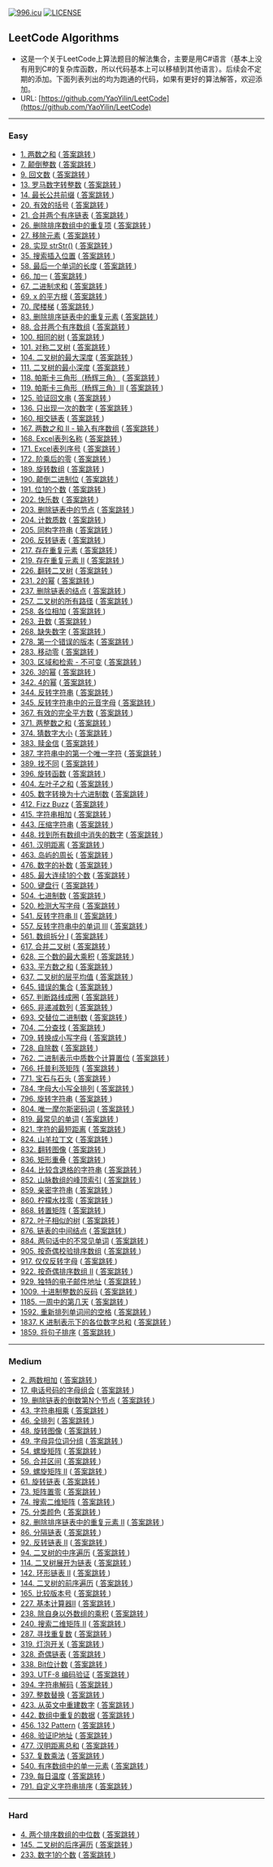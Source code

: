 ﻿[![996.icu](https://img.shields.io/badge/link-996.icu-red.svg)](https://996.icu)    [![LICENSE](https://img.shields.io/badge/license-Anti%20996-blue.svg)](https://github.com/996icu/996.ICU/blob/master/LICENSE)

## LeetCode Algorithms
* 这是一个关于LeetCode上算法题目的解法集合，主要是用C#语言（基本上没有用到C#的复杂库函数，所以代码基本上可以移植到其他语言）。后续会不定期的添加。下面列表列出的均为跑通的代码，如果有更好的算法解答，欢迎添加。
* URL:  [https://github.com/YaoYilin/LeetCode](https://github.com/YaoYilin/LeetCode)
---
###  Easy
* [1. 两数之和](https://leetcode-cn.com/problems/two-sum/description/) (<u> [答案跳转](https://github.com/YaoYilin/LeetCode/blob/master/LeetCode/Easy.cs#L12) </u>)
* [7. 颠倒整数](https://leetcode-cn.com/problems/reverse-integer/description/) (<u> [答案跳转](https://github.com/YaoYilin/LeetCode/blob/master/LeetCode/Easy.cs#L33) </u>)
* [9. 回文数](https://leetcode.cn/problems/palindrome-number/) (<u> [答案跳转](https://github.com/YaoYilin/LeetCode/blob/master/LeetCode/Easy.cs#L54) </u>)
* [13. 罗马数字转整数](https://leetcode.cn/problems/roman-to-integer/description/) (<u> [答案跳转](https://github.com/YaoYilin/LeetCode/blob/master/LeetCode/Easy.cs#L116) </u>)
* [14. 最长公共前缀](https://leetcode.cn/problems/longest-common-prefix/) (<u> [答案跳转](https://github.com/YaoYilin/LeetCode/blob/master/LeetCode/Easy.cs#L75) </u>)
* [20. 有效的括号](https://leetcode-cn.com/problems/valid-parentheses/description/) (<u> [答案跳转](https://github.com/YaoYilin/LeetCode/blob/master/LeetCode/Easy.cs#L148) </u>)
* [21. 合并两个有序链表](https://leetcode-cn.com/problems/merge-two-sorted-lists/description/) (<u> [答案跳转](https://github.com/YaoYilin/LeetCode/blob/master/LeetCode/Easy.cs#L171) </u>)
* [26. 删除排序数组中的重复项](https://leetcode-cn.com/problems/remove-duplicates-from-sorted-array/description/) (<u> [答案跳转](https://github.com/YaoYilin/LeetCode/blob/master/LeetCode/Easy.cs#L220) </u>)
* [27. 移除元素](https://leetcode-cn.com/problems/remove-element/description/) (<u> [答案跳转](https://github.com/YaoYilin/LeetCode/blob/master/LeetCode/Easy.cs#L243) </u>)
* [28. 实现 strStr()](https://leetcode-cn.com/problems/implement-strstr/) (<u> [答案跳转](https://github.com/YaoYilin/LeetCode/blob/master/LeetCode/Easy.cs#L266) </u>)
* [35. 搜索插入位置](https://leetcode-cn.com/problems/search-insert-position/description/) (<u> [答案跳转](https://github.com/YaoYilin/LeetCode/blob/master/LeetCode/Easy.cs#L303) </u>)
* [58. 最后一个单词的长度](https://leetcode-cn.com/problems/length-of-last-word/description/) (<u> [答案跳转](https://github.com/YaoYilin/LeetCode/blob/master/LeetCode/Easy.cs#L318) </u>)
* [66. 加一](https://leetcode-cn.com/problems/plus-one/description/) (<u> [答案跳转](https://github.com/YaoYilin/LeetCode/blob/master/LeetCode/Easy.cs#L338) </u>)
* [67. 二进制求和](https://leetcode-cn.com/problems/add-binary/description/) (<u> [答案跳转](https://github.com/YaoYilin/LeetCode/blob/master/LeetCode/Easy.cs#L359) </u>)
* [69. x 的平方根](https://leetcode-cn.com/problems/sqrtx/description/) (<u> [答案跳转](https://github.com/YaoYilin/LeetCode/blob/master/LeetCode/Easy.cs#L392) </u>)
* [70. 爬楼梯](https://leetcode.cn/problems/climbing-stairs/) (<u> [答案跳转](https://github.com/YaoYilin/LeetCode/blob/master/LeetCode/Easy.cs#L438) </u>)
* [83. 删除排序链表中的重复元素](https://leetcode-cn.com/problems/remove-duplicates-from-sorted-list/description/) (<u> [答案跳转](https://github.com/YaoYilin/LeetCode/blob/master/LeetCode/Easy.cs#L458) </u>)
* [88. 合并两个有序数组](https://leetcode-cn.com/problems/merge-sorted-array/description/) (<u> [答案跳转](https://github.com/YaoYilin/LeetCode/blob/master/LeetCode/Easy.cs#L482) </u>)
* [100. 相同的树](https://leetcode-cn.com/problems/same-tree/description/) (<u> [答案跳转](https://github.com/YaoYilin/LeetCode/blob/master/LeetCode/Easy.cs#L507) </u>)
* [101. 对称二叉树](https://leetcode-cn.com/problems/symmetric-tree/description/) (<u> [答案跳转](https://github.com/YaoYilin/LeetCode/blob/master/LeetCode/Easy.cs#L530) </u>)
* [104. 二叉树的最大深度](https://leetcode-cn.com/problems/maximum-depth-of-binary-tree/description/) (<u> [答案跳转](https://github.com/YaoYilin/LeetCode/blob/master/LeetCode/Easy.cs#L552) </u>)
* [111. 二叉树的最小深度](https://leetcode-cn.com/problems/minimum-depth-of-binary-tree/description/) (<u> [答案跳转](https://github.com/YaoYilin/LeetCode/blob/master/LeetCode/Easy.cs#L569) </u>)
* [118. 帕斯卡三角形（杨辉三角）](https://leetcode-cn.com/problems/pascals-triangle/description/) (<u> [答案跳转](https://github.com/YaoYilin/LeetCode/blob/master/LeetCode/Easy.cs#L581) </u>)
* [119. 帕斯卡三角形（杨辉三角）II](https://leetcode-cn.com/problems/pascals-triangle-ii/description/) (<u> [答案跳转](https://github.com/YaoYilin/LeetCode/blob/master/LeetCode/Easy.cs#L593) </u>)
* [125. 验证回文串](https://leetcode-cn.com/problems/valid-palindrome/description/) (<u> [答案跳转](https://github.com/YaoYilin/LeetCode/blob/master/LeetCode/Easy.cs#L615) </u>)
* [136. 只出现一次的数字](https://leetcode-cn.com/problems/single-number/description/) (<u> [答案跳转](https://github.com/YaoYilin/LeetCode/blob/master/LeetCode/Easy.cs#L671) </u>)
* [160. 相交链表](https://leetcode-cn.com/problems/intersection-of-two-linked-lists/description/) (<u> [答案跳转](https://github.com/YaoYilin/LeetCode/blob/master/LeetCode/Easy.cs#L684) </u>)
* [167. 两数之和 II - 输入有序数组](https://leetcode-cn.com/problems/two-sum-ii-input-array-is-sorted/description/) (<u> [答案跳转](https://github.com/YaoYilin/LeetCode/blob/master/LeetCode/Easy.cs#L702) </u>)
* [168. Excel表列名称](https://leetcode-cn.com/problems/excel-sheet-column-title/description/) (<u> [答案跳转](https://github.com/YaoYilin/LeetCode/blob/master/LeetCode/Easy.cs#L734) </u>)
* [171. Excel表列序号](https://leetcode-cn.com/problems/excel-sheet-column-number/description/) (<u> [答案跳转](https://github.com/YaoYilin/LeetCode/blob/master/LeetCode/Easy.cs#L750) </u>)
* [172. 阶乘后的零](https://leetcode-cn.com/problems/factorial-trailing-zeroes/description/) (<u> [答案跳转](https://github.com/YaoYilin/LeetCode/blob/master/LeetCode/Easy.cs#L770) </u>)
* [189. 旋转数组](https://leetcode-cn.com/problems/rotate-array/description/) (<u> [答案跳转](https://github.com/YaoYilin/LeetCode/blob/master/LeetCode/Easy.cs#L786) </u>)
* [190. 颠倒二进制位](https://leetcode-cn.com/problems/reverse-bits/description/) (<u> [答案跳转](https://github.com/YaoYilin/LeetCode/blob/master/LeetCode/Easy.cs#L798) </u>)
* [191. 位1的个数](https://leetcode-cn.com/problems/number-of-1-bits/description/) (<u> [答案跳转](https://github.com/YaoYilin/LeetCode/blob/master/LeetCode/Easy.cs#L833) </u>)
* [202. 快乐数](https://leetcode-cn.com/problems/happy-number) (<u> [答案跳转](https://github.com/YaoYilin/LeetCode/blob/master/LeetCode/Easy.cs#L847) </u>)
* [203. 删除链表中的节点](https://leetcode-cn.com/problems/remove-linked-list-elements/description/) (<u> [答案跳转](https://github.com/YaoYilin/LeetCode/blob/master/LeetCode/Easy.cs#L875) </u>)
* [204. 计数质数](https://leetcode-cn.com/problems/count-primes/description/) (<u> [答案跳转](https://github.com/YaoYilin/LeetCode/blob/master/LeetCode/Easy.cs#L896) </u>)
* [205. 同构字符串](https://leetcode-cn.com/problems/isomorphic-strings/description/) (<u> [答案跳转](https://github.com/YaoYilin/LeetCode/blob/master/LeetCode/Easy.cs#L922) </u>)
* [206. 反转链表](https://leetcode-cn.com/problems/reverse-linked-list/description/) (<u> [答案跳转](https://github.com/YaoYilin/LeetCode/blob/master/LeetCode/Easy.cs#L949) </u>)
* [217. 存在重复元素](https://leetcode-cn.com/problems/contains-duplicate/description/) (<u> [答案跳转](https://github.com/YaoYilin/LeetCode/blob/master/LeetCode/Easy.cs#L966) </u>)
* [219. 存在重复元素 II](https://leetcode-cn.com/problems/contains-duplicate-ii/description/) (<u> [答案跳转](https://github.com/YaoYilin/LeetCode/blob/master/LeetCode/Easy.cs#L978) </u>)
* [226. 翻转二叉树](https://leetcode-cn.com/problems/invert-binary-tree/description/) (<u> [答案跳转](https://github.com/YaoYilin/LeetCode/blob/master/LeetCode/Easy.cs#L1001) </u>)
* [231. 2的幂](https://leetcode-cn.com/problems/power-of-two/description/) (<u> [答案跳转](https://github.com/YaoYilin/LeetCode/blob/master/LeetCode/Easy.cs#L1016) </u>)
* [237. 删除链表的结点](https://leetcode-cn.com/problems/delete-node-in-a-linked-list/description/) (<u> [答案跳转](https://github.com/YaoYilin/LeetCode/blob/master/LeetCode/Easy.cs#L1032) </u>)
* [257. 二叉树的所有路径](https://leetcode-cn.com/problems/binary-tree-paths/description/) (<u> [答案跳转](https://github.com/YaoYilin/LeetCode/blob/master/LeetCode/Easy.cs#L1041) </u>)
* [258. 各位相加](https://leetcode-cn.com/problems/add-digits/description/) (<u> [答案跳转](https://github.com/YaoYilin/LeetCode/blob/master/LeetCode/Easy.cs#L1067) </u>)
* [263. 丑数](https://leetcode-cn.com/problems/ugly-number/description/) (<u> [答案跳转](https://github.com/YaoYilin/LeetCode/blob/master/LeetCode/Easy.cs#L1077) </u>)
* [268. 缺失数字](https://leetcode-cn.com/problems/missing-number/description/) (<u> [答案跳转](https://github.com/YaoYilin/LeetCode/blob/master/LeetCode/Easy.cs#L1097) </u>)
* [278. 第一个错误的版本](https://leetcode-cn.com/problems/first-bad-version/description/) (<u> [答案跳转](https://github.com/YaoYilin/LeetCode/blob/master/LeetCode/Easy.cs#L1109) </u>)
* [283. 移动零](https://leetcode-cn.com/problems/move-zeroes/description/) (<u> [答案跳转](https://github.com/YaoYilin/LeetCode/blob/master/LeetCode/Easy.cs#L1132) </u>)
* [303. 区域和检索 - 不可变](https://leetcode-cn.com/problems/range-sum-query-immutable/description/) (<u> [答案跳转](https://github.com/YaoYilin/LeetCode/blob/master/LeetCode/Easy.cs#L1164) </u>)
* [326. 3的幂](https://leetcode-cn.com/problems/power-of-three/description/) (<u> [答案跳转](https://github.com/YaoYilin/LeetCode/blob/master/LeetCode/Easy.cs#L1195) </u>)
* [342. 4的幂](https://leetcode-cn.com/problems/power-of-four/description/) (<u> [答案跳转](https://github.com/YaoYilin/LeetCode/blob/master/LeetCode/Easy.cs#L1206) </u>)
* [344. 反转字符串](https://leetcode-cn.com/problems/reverse-string/description/) (<u> [答案跳转](https://github.com/YaoYilin/LeetCode/blob/master/LeetCode/Easy.cs#L1214) </u>)
* [345. 反转字符串中的元音字母](https://leetcode-cn.com/problems/reverse-vowels-of-a-string/description/) (<u> [答案跳转](https://github.com/YaoYilin/LeetCode/blob/master/LeetCode/Easy.cs#L1232) </u>)
* [367. 有效的完全平方数](https://leetcode-cn.com/problems/valid-perfect-square/description/) (<u> [答案跳转](https://github.com/YaoYilin/LeetCode/blob/master/LeetCode/Easy.cs#L1270) </u>)
* [371. 两整数之和](https://leetcode-cn.com/problems/sum-of-two-integers/description/) (<u> [答案跳转](https://github.com/YaoYilin/LeetCode/blob/master/LeetCode/Easy.cs#L1304) </u>)
* [374. 猜数字大小](https://leetcode-cn.com/problems/guess-number-higher-or-lower/description/) (<u> [答案跳转](https://github.com/YaoYilin/LeetCode/blob/master/LeetCode/Easy.cs#L1318) </u>)
* [383. 赎金信](https://leetcode-cn.com/problems/ransom-note/description/) (<u> [答案跳转](https://github.com/YaoYilin/LeetCode/blob/master/LeetCode/Easy.cs#L1358) </u>)
* [387. 字符串中的第一个唯一字符](https://leetcode-cn.com/problems/first-unique-character-in-a-string/description/) (<u> [答案跳转](https://github.com/YaoYilin/LeetCode/blob/master/LeetCode/Easy.cs#L1374) </u>)
* [389. 找不同](https://leetcode-cn.com/problems/find-the-difference/description/) (<u> [答案跳转](https://github.com/YaoYilin/LeetCode/blob/master/LeetCode/Easy.cs#L1402) </u>)
* [396. 旋转函数](https://leetcode-cn.com/problems/rotate-function/description/) (<u> [答案跳转](https://github.com/YaoYilin/LeetCode/blob/master/LeetCode/Easy.cs#L1) </u>)
* [404. 左叶子之和](https://leetcode-cn.com/problems/sum-of-left-leaves/description/) (<u> [答案跳转](https://github.com/YaoYilin/LeetCode/blob/master/LeetCode/Easy.cs#L1416) </u>)
* [405. 数字转换为十六进制数](https://leetcode-cn.com/problems/convert-a-number-to-hexadecimal/description/) (<u> [答案跳转](https://github.com/YaoYilin/LeetCode/blob/master/LeetCode/Easy.cs#L1445) </u>)
* [412. Fizz Buzz](https://leetcode-cn.com/problems/fizz-buzz/description/) (<u> [答案跳转](https://github.com/YaoYilin/LeetCode/blob/master/LeetCode/Easy.cs#L1465) </u>)
* [415. 字符串相加](https://leetcode-cn.com/problems/add-strings/description/) (<u> [答案跳转](https://github.com/YaoYilin/LeetCode/blob/master/LeetCode/Easy.cs#L1505) </u>)
* [443. 压缩字符串](https://leetcode-cn.com/problems/string-compression/description/) (<u> [答案跳转](https://github.com/YaoYilin/LeetCode/blob/master/LeetCode/Easy.cs#L1536) </u>)
* [448. 找到所有数组中消失的数字](https://leetcode-cn.com/problems/find-all-numbers-disappeared-in-an-array/description/) (<u> [答案跳转](https://github.com/YaoYilin/LeetCode/blob/master/LeetCode/Easy.cs#L1580) </u>)
* [461. 汉明距离](https://leetcode-cn.com/problems/hamming-distance/description/) (<u> [答案跳转](https://github.com/YaoYilin/LeetCode/blob/master/LeetCode/Easy.cs#L1597) </u>)
* [463. 岛屿的周长](https://leetcode-cn.com/problems/island-perimeter/description/) (<u> [答案跳转](https://github.com/YaoYilin/LeetCode/blob/master/LeetCode/Easy.cs#L1613) </u>)
* [476. 数字的补数](https://leetcode-cn.com/problems/number-complement/description/) (<u> [答案跳转](https://github.com/YaoYilin/LeetCode/blob/master/LeetCode/Easy.cs#L1641) </u>)
* [485. 最大连续1的个数](https://leetcode-cn.com/problems/max-consecutive-ones/description/) (<u> [答案跳转](https://github.com/YaoYilin/LeetCode/blob/master/LeetCode/Easy.cs#L1654) </u>)
* [500. 键盘行](https://leetcode-cn.com/problems/keyboard-row/description/) (<u> [答案跳转](https://github.com/YaoYilin/LeetCode/blob/master/LeetCode/Easy.cs#L1677) </u>)
* [504. 七进制数](https://leetcode-cn.com/problems/base-7/description/) (<u> [答案跳转](https://github.com/YaoYilin/LeetCode/blob/master/LeetCode/Easy.cs#L1726) </u>)
* [520. 检测大写字母](https://leetcode-cn.com/problems/detect-capital/description/) (<u> [答案跳转](https://github.com/YaoYilin/LeetCode/blob/master/LeetCode/Easy.cs#L1753) </u>)
* [541. 反转字符串 II](https://leetcode-cn.com/problems/reverse-string-ii/description/) (<u> [答案跳转](https://github.com/YaoYilin/LeetCode/blob/master/LeetCode/Easy.cs#L1796) </u>)
* [557. 反转字符串中的单词 III](https://leetcode-cn.com/problems/reverse-words-in-a-string-iii/description/) (<u> [答案跳转](https://github.com/YaoYilin/LeetCode/blob/master/LeetCode/Easy.cs#L1828) </u>)
* [561. 数组拆分 I](https://leetcode.com/problems/array-partition-i/description/) (<u> [答案跳转](https://github.com/YaoYilin/LeetCode/blob/master/LeetCode/Easy.cs#L1862) </u>)
* [617. 合并二叉树](https://leetcode-cn.com/problems/merge-two-binary-trees/description/) (<u> [答案跳转](https://github.com/YaoYilin/LeetCode/blob/master/LeetCode/Easy.cs#L1875) </u>)
* [628. 三个数的最大乘积](https://leetcode.cn/problems/maximum-product-of-three-numbers/description/) (<u> [答案跳转](https://github.com/YaoYilin/LeetCode/blob/master/LeetCode/Easy.cs#L1897) </u>)
* [633. 平方数之和](https://leetcode-cn.com/problems/sum-of-square-numbers/description/) (<u> [答案跳转](https://github.com/YaoYilin/LeetCode/blob/master/LeetCode/Easy.cs#L1911) </u>)
* [637. 二叉树的层平均值](https://leetcode.cn/problems/average-of-levels-in-binary-tree/) (<u> [答案跳转](https://github.com/YaoYilin/LeetCode/blob/master/LeetCode/Easy.cs#L1933) </u>)
* [645. 错误的集合](https://leetcode-cn.com/problems/set-mismatch/description/) (<u> [答案跳转](https://github.com/YaoYilin/LeetCode/blob/master/LeetCode/Easy.cs#L1973) </u>)
* [657. 判断路线成圈](https://leetcode-cn.com/problems/judge-route-circle/description/) (<u> [答案跳转](https://github.com/YaoYilin/LeetCode/blob/master/LeetCode/Easy.cs#L1994) </u>)
* [665. 非递减数列](https://leetcode-cn.com/problems/non-decreasing-array/description/) (<u> [答案跳转](https://github.com/YaoYilin/LeetCode/blob/master/LeetCode/Easy.cs#L2015) </u>)
* [693. 交替位二进制数](https://leetcode-cn.com/problems/binary-number-with-alternating-bits/description/) (<u> [答案跳转](https://github.com/YaoYilin/LeetCode/blob/master/LeetCode/Easy.cs#L2050) </u>)
* [704. 二分查找](https://leetcode-cn.com/problems/binary-search/) (<u> [答案跳转](https://github.com/YaoYilin/LeetCode/blob/master/LeetCode/Easy.cs#L2059) </u>)
* [709. 转换成小写字母](https://leetcode-cn.com/problems/to-lower-case/description/) (<u> [答案跳转](https://github.com/YaoYilin/LeetCode/blob/master/LeetCode/Easy.cs#L2091) </u>)
* [728. 自除数](https://leetcode-cn.com/problems/self-dividing-numbers/description/) (<u> [答案跳转](https://github.com/YaoYilin/LeetCode/blob/master/LeetCode/Easy.cs#L2108) </u>)
* [762. 二进制表示中质数个计算置位](https://leetcode-cn.com/problems/prime-number-of-set-bits-in-binary-representation/description/) (<u> [答案跳转](https://github.com/YaoYilin/LeetCode/blob/master/LeetCode/Easy.cs#L2133) </u>)
* [766. 托普利茨矩阵](https://leetcode-cn.com/problems/toeplitz-matrix/description/) (<u> [答案跳转](https://github.com/YaoYilin/LeetCode/blob/master/LeetCode/Easy.cs#L2163) </u>)
* [771. 宝石与石头](https://leetcode-cn.com/problems/jewels-and-stones/description/) (<u> [答案跳转](https://github.com/YaoYilin/LeetCode/blob/master/LeetCode/Easy.cs#L2176) </u>)
* [784. 字母大小写全排列](https://leetcode-cn.com/problems/letter-case-permutation/description/) (<u> [答案跳转](https://github.com/YaoYilin/LeetCode/blob/master/LeetCode/Easy.cs#L2193) </u>)
* [796. 旋转字符串](https://leetcode-cn.com/problems/rotate-string/description/) (<u> [答案跳转](https://github.com/YaoYilin/LeetCode/blob/master/LeetCode/Easy.cs#L2224) </u>)
* [804. 唯一摩尔斯密码词](https://leetcode-cn.com/problems/unique-morse-code-words/description/) (<u> [答案跳转](https://github.com/YaoYilin/LeetCode/blob/master/LeetCode/Easy.cs#L2234) </u>)
* [819. 最常见的单词](https://leetcode-cn.com/problems/most-common-word/description/) (<u> [答案跳转](https://github.com/YaoYilin/LeetCode/blob/master/LeetCode/Easy.cs#L2260) </u>)
* [821. 字符的最短距离](https://leetcode-cn.com/problems/shortest-distance-to-a-character/description/) (<u> [答案跳转](https://github.com/YaoYilin/LeetCode/blob/master/LeetCode/Easy.cs#L2293) </u>)
* [824. 山羊拉丁文](https://leetcode-cn.com/problems/goat-latin/description/) (<u> [答案跳转](https://github.com/YaoYilin/LeetCode/blob/master/LeetCode/Easy.cs#L2322) </u>)
* [832. 翻转图像](https://leetcode-cn.com/problems/flipping-an-image/description/) (<u> [答案跳转](https://github.com/YaoYilin/LeetCode/blob/master/LeetCode/Easy.cs#L2366) </u>)
* [836. 矩形重叠](https://leetcode-cn.com/problems/rectangle-overlap/description/) (<u> [答案跳转](https://github.com/YaoYilin/LeetCode/blob/master/LeetCode/Easy.cs#L2387) </u>)
* [844. 比较含退格的字符串](https://leetcode-cn.com/problems/backspace-string-compare/description/) (<u> [答案跳转](https://github.com/YaoYilin/LeetCode/blob/master/LeetCode/Easy.cs#L2395) </u>)
* [852. 山脉数组的峰顶索引](https://leetcode-cn.com/problems/peak-index-in-a-mountain-array/description/) (<u> [答案跳转](https://github.com/YaoYilin/LeetCode/blob/master/LeetCode/Easy.cs#L2422) </u>)
* [859. 亲密字符串](https://leetcode-cn.com/problems/buddy-strings/description/) (<u> [答案跳转](https://github.com/YaoYilin/LeetCode/blob/master/LeetCode/Easy.cs#L2435) </u>)
* [860. 柠檬水找零](https://leetcode-cn.com/problems/lemonade-change/description/) (<u> [答案跳转](https://github.com/YaoYilin/LeetCode/blob/master/LeetCode/Easy.cs#L2468) </u>)
* [868. 转置矩阵](https://leetcode-cn.com/problems/transpose-matrix/description/) (<u> [答案跳转](https://github.com/YaoYilin/LeetCode/blob/master/LeetCode/Easy.cs#L2524) </u>)
* [872. 叶子相似的树](https://leetcode-cn.com/contest/weekly-contest-94/problems/leaf-similar-trees/) (<u> [答案跳转](https://github.com/YaoYilin/LeetCode/blob/master/LeetCode/Easy.cs#L2546) </u>)
* [876. 链表的中间结点](https://leetcode-cn.com/problems/middle-of-the-linked-list/description/) (<u> [答案跳转](https://github.com/YaoYilin/LeetCode/blob/master/LeetCode/Easy.cs#L2580) </u>)
* [884. 两句话中的不常见单词](https://leetcode-cn.com/problems/uncommon-words-from-two-sentences/description/) (<u> [答案跳转](https://github.com/YaoYilin/LeetCode/blob/master/LeetCode/Easy.cs#L2597) </u>)
* [905. 按奇偶校验排序数组](https://leetcode-cn.com/problems/sort-array-by-parity/description/) (<u> [答案跳转](https://github.com/YaoYilin/LeetCode/blob/master/LeetCode/Easy.cs#L2639) </u>)
* [917. 仅仅反转字母](https://leetcode-cn.com/problems/reverse-only-letters/description/) (<u> [答案跳转](https://github.com/YaoYilin/LeetCode/blob/master/LeetCode/Easy.cs#L2662) </u>)
* [922. 按奇偶排序数组 II](https://leetcode-cn.com/problems/sort-array-by-parity-ii/description/) (<u> [答案跳转](https://github.com/YaoYilin/LeetCode/blob/master/LeetCode/Easy.cs#L2692) </u>)
* [929. 独特的电子邮件地址](https://leetcode-cn.com/problems/unique-email-addresses/description/) (<u> [答案跳转](https://github.com/YaoYilin/LeetCode/blob/master/LeetCode/Easy.cs#L2717) </u>)
* [1009. 十进制整数的反码](https://leetcode.cn/problems/complement-of-base-10-integer/) (<u> [答案跳转](https://github.com/YaoYilin/LeetCode/blob/master/LeetCode/Easy.cs#L2772) </u>)
* [1185. 一周中的第几天](https://leetcode-cn.com/problems/day-of-the-week/comments/) (<u> [答案跳转](https://github.com/YaoYilin/LeetCode/blob/master/LeetCode/Easy.cs#L2791) </u>)
* [1592. 重新排列单词间的空格](https://leetcode.cn/problems/rearrange-spaces-between-words/) (<u> [答案跳转](https://github.com/YaoYilin/LeetCode/blob/master/LeetCode/Easy.cs#L2826) </u>)
* [1837. K 进制表示下的各位数字总和](https://leetcode.cn/problems/sum-of-digits-in-base-k/) (<u> [答案跳转](https://github.com/YaoYilin/LeetCode/blob/master/LeetCode/Easy.cs#L2852) </u>)
* [1859. 将句子排序](https://leetcode.cn/problems/sorting-the-sentence/) (<u> [答案跳转](https://github.com/YaoYilin/LeetCode/blob/master/LeetCode/Easy.cs#L2867) </u>)
---
###  Medium
* [2. 两数相加](https://leetcode-cn.com/problems/add-two-numbers/description/) (<u> [答案跳转](https://github.com/YaoYilin/LeetCode/blob/master/LeetCode/Medium.cs#L12) </u>)
* [17. 电话号码的字母组合](https://leetcode.cn/problems/letter-combinations-of-a-phone-number/) (<u> [答案跳转](https://github.com/YaoYilin/LeetCode/blob/master/LeetCode/Medium.cs#L59) </u>)
* [19. 删除链表的倒数第N个节点](https://leetcode-cn.com/problems/remove-nth-node-from-end-of-list/description/) (<u> [答案跳转](https://github.com/YaoYilin/LeetCode/blob/master/LeetCode/Medium.cs#L103) </u>)
* [43. 字符串相乘](https://leetcode.cn/problems/multiply-strings/submissions/) (<u> [答案跳转](https://github.com/YaoYilin/LeetCode/blob/master/LeetCode/Medium.cs#L131) </u>)
* [46. 全排列](https://leetcode-cn.com/problems/permutations/description/) (<u> [答案跳转](https://github.com/YaoYilin/LeetCode/blob/master/LeetCode/Medium.cs#L221) </u>)
* [48. 旋转图像](https://leetcode-cn.com/problems/rotate-image/description/) (<u> [答案跳转](https://github.com/YaoYilin/LeetCode/blob/master/LeetCode/Medium.cs#L258) </u>)
* [49. 字母异位词分组](https://leetcode-cn.com/problems/group-anagrams/description/) (<u> [答案跳转](https://github.com/YaoYilin/LeetCode/blob/master/LeetCode/Medium.cs#L277) </u>)
* [54. 螺旋矩阵](https://leetcode-cn.com/problems/spiral-matrix/description/) (<u> [答案跳转](https://github.com/YaoYilin/LeetCode/blob/master/LeetCode/Medium.cs#L295) </u>)
* [56. 合并区间](https://leetcode.cn/problems/merge-intervals/) (<u> [答案跳转](https://github.com/YaoYilin/LeetCode/blob/master/LeetCode/Medium.cs#L342) </u>)
* [59. 螺旋矩阵 II](https://leetcode-cn.com/problems/spiral-matrix-ii/description/) (<u> [答案跳转](https://github.com/YaoYilin/LeetCode/blob/master/LeetCode/Medium.cs#L376) </u>)
* [61. 旋转链表](https://leetcode-cn.com/problems/rotate-list/description/) (<u> [答案跳转](https://github.com/YaoYilin/LeetCode/blob/master/LeetCode/Medium.cs#L410) </u>)
* [73. 矩阵置零](https://leetcode-cn.com/problems/set-matrix-zeroes/description/) (<u> [答案跳转](https://github.com/YaoYilin/LeetCode/blob/master/LeetCode/Medium.cs#L436) </u>)
* [74. 搜索二维矩阵](https://leetcode-cn.com/problems/search-a-2d-matrix/description/) (<u> [答案跳转](https://github.com/YaoYilin/LeetCode/blob/master/LeetCode/Medium.cs#L473) </u>)
* [75. 分类颜色](https://leetcode-cn.com/problems/sort-colors/description/) (<u> [答案跳转](https://github.com/YaoYilin/LeetCode/blob/master/LeetCode/Medium.cs#L543) </u>)
* [82. 删除排序链表中的重复元素 II](https://leetcode-cn.com/problems/remove-duplicates-from-sorted-list-ii/description/) (<u> [答案跳转](https://github.com/YaoYilin/LeetCode/blob/master/LeetCode/Medium.cs#L590) </u>)
* [86. 分隔链表](https://leetcode-cn.com/problems/partition-list/description/) (<u> [答案跳转](https://github.com/YaoYilin/LeetCode/blob/master/LeetCode/Medium.cs#L628) </u>)
* [92. 反转链表 II](https://leetcode-cn.com/problems/reverse-linked-list-ii/description/) (<u> [答案跳转](https://github.com/YaoYilin/LeetCode/blob/master/LeetCode/Medium.cs#L656) </u>)
* [94. 二叉树的中序遍历](https://leetcode-cn.com/problems/binary-tree-inorder-traversal/description/) (<u> [答案跳转](https://github.com/YaoYilin/LeetCode/blob/master/LeetCode/Medium.cs#L683) </u>)
* [114. 二叉树展开为链表](https://leetcode-cn.com/problems/flatten-binary-tree-to-linked-list/description/) (<u> [答案跳转](https://github.com/YaoYilin/LeetCode/blob/master/LeetCode/Medium.cs#L702) </u>)
* [142. 环形链表 II](https://leetcode-cn.com/problems/linked-list-cycle-ii/description/) (<u> [答案跳转](https://github.com/YaoYilin/LeetCode/blob/master/LeetCode/Medium.cs#L726) </u>)
* [144. 二叉树的前序遍历](https://leetcode-cn.com/problems/binary-tree-preorder-traversal/description/) (<u> [答案跳转](https://github.com/YaoYilin/LeetCode/blob/master/LeetCode/Medium.cs#L765) </u>)
* [165. 比较版本号](https://leetcode-cn.com/problems/compare-version-numbers/description/) (<u> [答案跳转](https://github.com/YaoYilin/LeetCode/blob/master/LeetCode/Medium.cs#L785) </u>)
* [227. 基本计算器II](https://leetcode-cn.com/problems/basic-calculator-ii/description/) (<u> [答案跳转](https://github.com/YaoYilin/LeetCode/blob/master/LeetCode/Medium.cs#L852) </u>)
* [238. 除自身以外数组的乘积](https://leetcode-cn.com/problems/product-of-array-except-self/description/) (<u> [答案跳转](https://github.com/YaoYilin/LeetCode/blob/master/LeetCode/Medium.cs#L895) </u>)
* [240. 搜索二维矩阵 II](https://leetcode-cn.com/problems/search-a-2d-matrix-ii/description/) (<u> [答案跳转](https://github.com/YaoYilin/LeetCode/blob/master/LeetCode/Medium.cs#L919) </u>)
* [287. 寻找重复数](https://leetcode-cn.com/problems/find-the-duplicate-number/description/) (<u> [答案跳转](https://github.com/YaoYilin/LeetCode/blob/master/LeetCode/Medium.cs#L941) </u>)
* [319. 灯泡开关](https://leetcode-cn.com/problems/bulb-switcher/description/) (<u> [答案跳转](https://github.com/YaoYilin/LeetCode/blob/master/LeetCode/Medium.cs#L991) </u>)
* [328. 奇偶链表](https://leetcode-cn.com/problems/odd-even-linked-list/description/) (<u> [答案跳转](https://github.com/YaoYilin/LeetCode/blob/master/LeetCode/Medium.cs#L999) </u>)
* [338. Bit位计数](https://leetcode-cn.com/problems/counting-bits/description/) (<u> [答案跳转](https://github.com/YaoYilin/LeetCode/blob/master/LeetCode/Medium.cs#L1020) </u>)
* [393. UTF-8 编码验证](https://leetcode-cn.com/problems/utf-8-validation/description/) (<u> [答案跳转](https://github.com/YaoYilin/LeetCode/blob/master/LeetCode/Medium.cs#L1043) </u>)
* [394. 字符串解码](https://leetcode-cn.com/problems/decode-string/description/) (<u> [答案跳转](https://github.com/YaoYilin/LeetCode/blob/master/LeetCode/Medium.cs#L1074) </u>)
* [397. 整数替换](https://leetcode-cn.com/problems/integer-replacement/description/) (<u> [答案跳转](https://github.com/YaoYilin/LeetCode/blob/master/LeetCode/Medium.cs#L1159) </u>)
* [423. 从英文中重建数字](https://leetcode-cn.com/problems/reconstruct-original-digits-from-english/) (<u> [答案跳转](https://github.com/YaoYilin/LeetCode/blob/master/LeetCode/Medium.cs#L1193) </u>)
* [442. 数组中重复的数据](https://leetcode-cn.com/problems/find-all-duplicates-in-an-array/description/) (<u> [答案跳转](https://github.com/YaoYilin/LeetCode/blob/master/LeetCode/Medium.cs#L1232) </u>)
* [456. 132 Pattern](https://leetcode-cn.com/problems/132-pattern/description/) (<u> [答案跳转](https://github.com/YaoYilin/LeetCode/blob/master/LeetCode/Medium.cs#L1248) </u>)
* [468. 验证IP地址](https://leetcode-cn.com/problems/validate-ip-address/description/) (<u> [答案跳转](https://github.com/YaoYilin/LeetCode/blob/master/LeetCode/Medium.cs#L1290) </u>)
* [477. 汉明距离总和](https://leetcode-cn.com/problems/total-hamming-distance/description/) (<u> [答案跳转](https://github.com/YaoYilin/LeetCode/blob/master/LeetCode/Medium.cs#L1274) </u>)
* [537. 复数乘法](https://leetcode-cn.com/problems/complex-number-multiplication/description/) (<u> [答案跳转](https://github.com/YaoYilin/LeetCode/blob/master/LeetCode/Medium.cs#L1381) </u>)
* [540. 有序数组中的单一元素](https://leetcode-cn.com/problems/single-element-in-a-sorted-array/description/) (<u> [答案跳转](https://github.com/YaoYilin/LeetCode/blob/master/LeetCode/Medium.cs#L1401) </u>)
* [739. 每日温度](https://leetcode-cn.com/problems/daily-temperatures/description/) (<u> [答案跳转](https://github.com/YaoYilin/LeetCode/blob/master/LeetCode/Medium.cs#L1416) </u>)
* [791. 自定义字符串排序](https://leetcode-cn.com/problems/custom-sort-string/description/) (<u> [答案跳转](https://github.com/YaoYilin/LeetCode/blob/master/LeetCode/Medium.cs#L1498) </u>)
---
###  Hard
* [4. 两个排序数组的中位数](https://leetcode-cn.com/problems/median-of-two-sorted-arrays/description/) (<u> [答案跳转](https://github.com/YaoYilin/LeetCode/blob/master/LeetCode/Hard.cs#L12) </u>)
* [145. 二叉树的后序遍历](https://leetcode-cn.com/problems/binary-tree-postorder-traversal/description/) (<u> [答案跳转](https://github.com/YaoYilin/LeetCode/blob/master/LeetCode/Hard.cs#L103) </u>)
* [233. 数字1的个数](https://leetcode-cn.com/problems/number-of-digit-one/description/) (<u> [答案跳转](https://github.com/YaoYilin/LeetCode/blob/master/LeetCode/Hard.cs#L123) </u>)


